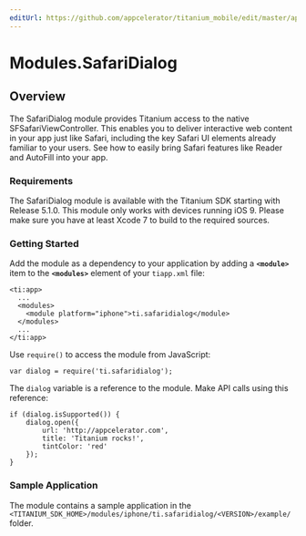 ```yaml
---
editUrl: https://github.com/appcelerator/titanium_mobile/edit/master/apidoc/SafariDialog.yml
---
```

# Modules.SafariDialog

<TypeHeader/>

## Overview

The SafariDialog module provides Titanium access to the native SFSafariViewController. This enables you to 
deliver interactive web content in your app just like Safari, including the key Safari UI elements already 
familiar to your users. See how to easily bring Safari features like Reader and AutoFill into your app.

### Requirements

The SafariDialog module is available with the Titanium SDK starting with Release 5.1.0.
This module only works with devices running iOS 9.
Please make sure you have at least Xcode 7 to build to the required sources.

### Getting Started

Add the module as a dependency to your application by adding a **`<module>`** item to the
**`<modules>`** element of your `tiapp.xml` file:

    <ti:app>
      ...
      <modules>
        <module platform="iphone">ti.safaridialog</module>
      </modules>
      ...
    </ti:app>

Use `require()` to access the module from JavaScript:

    var dialog = require('ti.safaridialog');

The `dialog` variable is a reference to the module. Make API calls using this reference:

    if (dialog.isSupported()) {
        dialog.open({
            url: 'http://appcelerator.com',
            title: 'Titanium rocks!',
            tintColor: 'red'
        });
    }

### Sample Application

The module contains a sample application in the
`<TITANIUM_SDK_HOME>/modules/iphone/ti.safaridialog/<VERSION>/example/` folder.

<ApiDocs/>
